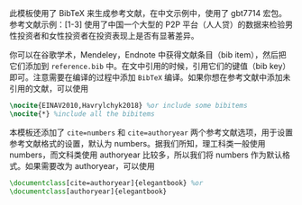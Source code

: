 此模板使用了 BibTeX 来生成参考文献，在中文示例中，使用了 gbt7714 宏包。参考文献示例：[1-3] 使用了中国一个大型的 P2P 平台（人人贷）的数据来检验男性投资者和女性投资者在投资表现上是否有显著差异。

你可以在谷歌学术，Mendeley，Endnote 中获得文献条目（bib item），然后把它们添加到 `reference.bib` 中。在文中引用的时候，引用它们的键值（bib key）即可。注意需要在编译的过程中添加 `BibTeX` 编译。如果你想在参考文献中添加未引用的文献，可以使用

```tex
\nocite{EINAV2010,Havrylchyk2018} %or include some bibitems
\nocite{*} %include all the bibitems
```

本模板还添加了 `cite=numbers` 和 `cite=authoryear` 两个参考文献选项，用于设置参考文献格式的设置，默认为 numbers。据我们所知，理工科类一般使用 numbers，而文科类使用 authoryear 比较多，所以我们将 numbers 作为默认格式。如果需要改为 authoryear，可以使用

```tex
\documentclass[cite=authoryear]{elegantbook} %or
\documentclass[authoryear]{elegantbook}
```

